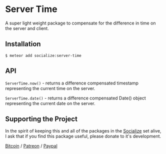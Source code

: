# Server Time #

A super light weight package to compensate for the difference in time on the server and client.

## Installation ##

```shell
$ meteor add socialize:server-time
```

## API ##

`ServerTime.now()` - returns a difference compensated timestamp representing the current time on the server.

`ServerTime.date()` - returns a difference compensated Date() object representing the current date on the server.

## Supporting the Project ##
In the spirit of keeping this and all of the packages in the [Socialize](https://atmospherejs.com/socialize) set alive, I ask that if you find this package useful, please donate to it's development.

[Bitcoin](https://www.coinbase.com/checkouts/4a52f56a76e565c552b6ecf118461287) / [Patreon](https://www.patreon.com/user?u=4866588) / [Paypal](https://www.paypal.me/copleykj)
